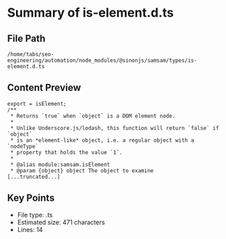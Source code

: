 # Summary of is-element.d.ts
  
## File Path
`/home/tabs/seo-engineering/automation/node_modules/@sinonjs/samsam/types/is-element.d.ts`

## Content Preview
```
export = isElement;
/**
 * Returns `true` when `object` is a DOM element node.
 *
 * Unlike Underscore.js/lodash, this function will return `false` if `object`
 * is an *element-like* object, i.e. a regular object with a `nodeType`
 * property that holds the value `1`.
 *
 * @alias module:samsam.isElement
 * @param {object} object The object to examine
[...truncated...]
```

## Key Points
- File type: .ts
- Estimated size: 471 characters
- Lines: 14
